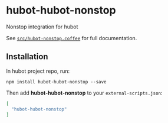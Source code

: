 # hubot-hubot-nonstop

Nonstop integration for hubot

See [`src/hubot-nonstop.coffee`](src/hubot-nonstop.coffee) for full documentation.

## Installation

In hubot project repo, run:

`npm install hubot-hubot-nonstop --save`

Then add **hubot-hubot-nonstop** to your `external-scripts.json`:

```json
[
  "hubot-hubot-nonstop"
]
```
